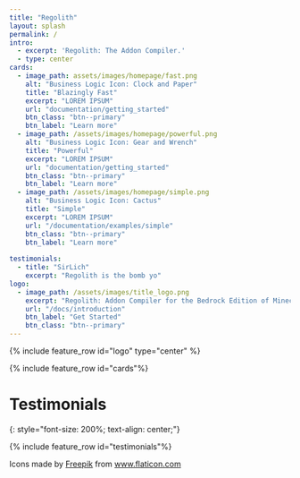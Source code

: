 ```yaml
---
title: "Regolith"
layout: splash
permalink: /
intro: 
  - excerpt: 'Regolith: The Addon Compiler.'
  - type: center
cards:
  - image_path: assets/images/homepage/fast.png
    alt: "Business Logic Icon: Clock and Paper"
    title: "Blazingly Fast"
    excerpt: "LOREM IPSUM"
    url: "documentation/getting_started"
    btn_class: "btn--primary"
    btn_label: "Learn more"
  - image_path: /assets/images/homepage/powerful.png
    alt: "Business Logic Icon: Gear and Wrench"
    title: "Powerful"
    excerpt: "LOREM IPSUM"
    url: "documentation/getting_started"
    btn_class: "btn--primary"
    btn_label: "Learn more"
  - image_path: /assets/images/homepage/simple.png
    alt: "Business Logic Icon: Cactus"
    title: "Simple"
    excerpt: "LOREM IPSUM"
    url: "/documentation/examples/simple"
    btn_class: "btn--primary"
    btn_label: "Learn more"
    
testimonials:
  - title: "SirLich"
    excerpt: "Regolith is the bomb yo"
logo:
  - image_path: /assets/images/title_logo.png
    excerpt: "Regolith: Addon Compiler for the Bedrock Edition of Minecraft"
    url: "/docs/introduction"
    btn_label: "Get Started"
    btn_class: "btn--primary"
---
```


{% include feature_row id="logo" type="center" %}

{% include feature_row id="cards"%}

<!-- # Built with Regolith
{: style="font-size: 200%; text-align: center;"}

{% include feature_row id="marketplace_maps"%} -->

# Testimonials
{: style="font-size: 200%; text-align: center;"}

{% include feature_row id="testimonials"%}


<div>Icons made by <a href="https://www.flaticon.com/authors/freepik" title="Freepik">Freepik</a> from <a href="https://www.flaticon.com/" title="Flaticon">www.flaticon.com</a></div>